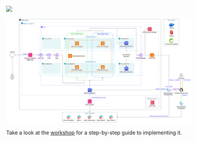 ![](https://komarev.com/ghpvc/?username=Definitely-not-AWS-Workshops&repo=workshop-2-blog&color=red&style=for-the-badge)

![AWS architecture](aws-architecture.svg?featherlight=false&width=100pc)

Take a look at the [workshop](https://definitely-not-aws-workshops.github.io/workshop-2-blog/) for a step-by-step guide to implementing it.


